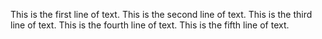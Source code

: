 This is the first line of text.
This is the second line of text.
This is the third line of text.
This is the fourth line of text.
This is the fifth line of text.